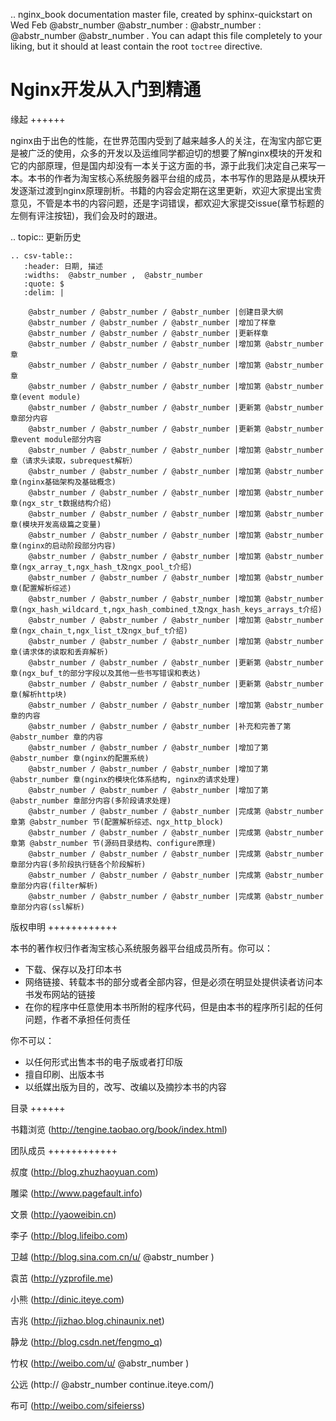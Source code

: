 .. nginx_book documentation master file, created by sphinx-quickstart on Wed Feb @abstr_number @abstr_number : @abstr_number : @abstr_number @abstr_number . You can adapt this file completely to your liking, but it should at least contain the root `toctree` directive.

# Nginx开发从入门到精通

缘起 ++++++

nginx由于出色的性能，在世界范围内受到了越来越多人的关注，在淘宝内部它更是被广泛的使用，众多的开发以及运维同学都迫切的想要了解nginx模块的开发和它的内部原理，但是国内却没有一本关于这方面的书，源于此我们决定自己来写一本。本书的作者为淘宝核心系统服务器平台组的成员，本书写作的思路是从模块开发逐渐过渡到nginx原理剖析。书籍的内容会定期在这里更新，欢迎大家提出宝贵意见，不管是本书的内容问题，还是字词错误，都欢迎大家提交issue(章节标题的左侧有评注按钮)，我们会及时的跟进。

.. topic:: 更新历史
    
    
    .. csv-table:: 
       :header: 日期, 描述
       :widths:  @abstr_number ,  @abstr_number 
       :quote: $
       :delim: |
    
        @abstr_number / @abstr_number / @abstr_number |创建目录大纲
        @abstr_number / @abstr_number / @abstr_number |增加了样章
        @abstr_number / @abstr_number / @abstr_number |更新样章
        @abstr_number / @abstr_number / @abstr_number |增加第 @abstr_number 章
        @abstr_number / @abstr_number / @abstr_number |增加第 @abstr_number 章
        @abstr_number / @abstr_number / @abstr_number |增加第 @abstr_number 章(event module)
        @abstr_number / @abstr_number / @abstr_number |更新第 @abstr_number 章部分内容
        @abstr_number / @abstr_number / @abstr_number |更新第 @abstr_number 章event module部分内容
        @abstr_number / @abstr_number / @abstr_number |增加第 @abstr_number 章（请求头读取，subrequest解析）
        @abstr_number / @abstr_number / @abstr_number |增加第 @abstr_number 章(nginx基础架构及基础概念)
        @abstr_number / @abstr_number / @abstr_number |增加第 @abstr_number 章(ngx_str_t数据结构介绍)
        @abstr_number / @abstr_number / @abstr_number |增加第 @abstr_number 章(模块开发高级篇之变量)
        @abstr_number / @abstr_number / @abstr_number |增加第 @abstr_number 章(nginx的启动阶段部分内容)
        @abstr_number / @abstr_number / @abstr_number |增加第 @abstr_number 章(ngx_array_t,ngx_hash_t及ngx_pool_t介绍)
        @abstr_number / @abstr_number / @abstr_number |增加第 @abstr_number 章(配置解析综述)
        @abstr_number / @abstr_number / @abstr_number |增加第 @abstr_number 章(ngx_hash_wildcard_t,ngx_hash_combined_t及ngx_hash_keys_arrays_t介绍)
        @abstr_number / @abstr_number / @abstr_number |增加第 @abstr_number 章(ngx_chain_t,ngx_list_t及ngx_buf_t介绍)
        @abstr_number / @abstr_number / @abstr_number |增加第 @abstr_number 章(请求体的读取和丢弃解析)
        @abstr_number / @abstr_number / @abstr_number |更新第 @abstr_number 章(ngx_buf_t的部分字段以及其他一些书写错误和表达)
        @abstr_number / @abstr_number / @abstr_number |更新第 @abstr_number 章(解析http块)
        @abstr_number / @abstr_number / @abstr_number |增加第 @abstr_number 章的内容
        @abstr_number / @abstr_number / @abstr_number |补充和完善了第 @abstr_number 章的内容
        @abstr_number / @abstr_number / @abstr_number |增加了第 @abstr_number 章(nginx的配置系统)
        @abstr_number / @abstr_number / @abstr_number |增加了第 @abstr_number 章(nginx的模块化体系结构, nginx的请求处理)
        @abstr_number / @abstr_number / @abstr_number |增加了第 @abstr_number 章部分内容(多阶段请求处理)
        @abstr_number / @abstr_number / @abstr_number |完成第 @abstr_number 章第 @abstr_number 节(配置解析综述、ngx_http_block)
        @abstr_number / @abstr_number / @abstr_number |完成第 @abstr_number 章第 @abstr_number 节(源码目录结构、configure原理)
        @abstr_number / @abstr_number / @abstr_number |完成第 @abstr_number 章部分内容(多阶段执行链各个阶段解析)
        @abstr_number / @abstr_number / @abstr_number |完成第 @abstr_number 章部分内容(filter解析)
        @abstr_number / @abstr_number / @abstr_number |完成第 @abstr_number 章部分内容(ssl解析)
    

版权申明 ++++++++++++

本书的著作权归作者淘宝核心系统服务器平台组成员所有。你可以：

  * 下载、保存以及打印本书
  * 网络链接、转载本书的部分或者全部内容，但是必须在明显处提供读者访问本书发布网站的链接
  * 在你的程序中任意使用本书所附的程序代码，但是由本书的程序所引起的任何问题，作者不承担任何责任



你不可以：

  * 以任何形式出售本书的电子版或者打印版
  * 擅自印刷、出版本书
  * 以纸媒出版为目的，改写、改编以及摘抄本书的内容



目录 ++++++

书籍浏览 (http://tengine.taobao.org/book/index.html)

团队成员 ++++++++++++

叔度 (http://blog.zhuzhaoyuan.com)

雕梁 (http://www.pagefault.info)

文景 (http://yaoweibin.cn)

李子 (http://blog.lifeibo.com)

卫越 (http://blog.sina.com.cn/u/ @abstr_number )

袁茁 (http://yzprofile.me)

小熊 (http://dinic.iteye.com)

吉兆 (http://jizhao.blog.chinaunix.net)

静龙 (http://blog.csdn.net/fengmo_q)

竹权 (http://weibo.com/u/ @abstr_number )

公远 (http:// @abstr_number continue.iteye.com/)

布可 (http://weibo.com/sifeierss)
